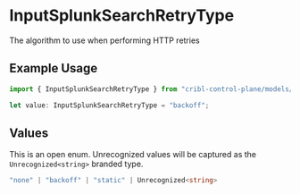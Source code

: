 # InputSplunkSearchRetryType

The algorithm to use when performing HTTP retries

## Example Usage

```typescript
import { InputSplunkSearchRetryType } from "cribl-control-plane/models/operations";

let value: InputSplunkSearchRetryType = "backoff";
```

## Values

This is an open enum. Unrecognized values will be captured as the `Unrecognized<string>` branded type.

```typescript
"none" | "backoff" | "static" | Unrecognized<string>
```